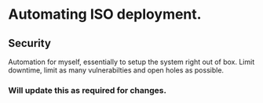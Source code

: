 # Automating ISO deployment. 


## Security 

Automation for myself, essentially to setup the system right out of box. Limit downtime, limit as many vulnerabilties and open holes as possible.


### Will update this as required for changes. 
